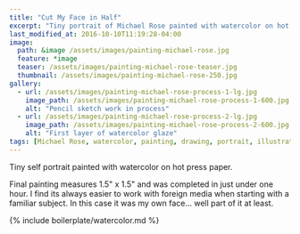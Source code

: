 ```yaml
---
title: "Cut My Face in Half"
excerpt: "Tiny portrait of Michael Rose painted with watercolor on hot press paper."
last_modified_at: 2016-10-10T11:19:28-04:00
image: 
  path: &image /assets/images/painting-michael-rose.jpg
  feature: *image
  teaser: /assets/images/painting-michael-rose-teaser.jpg
  thumbnail: /assets/images/painting-michael-rose-250.jpg
gallery:
  - url: /assets/images/painting-michael-rose-process-1-lg.jpg
    image_path: /assets/images/painting-michael-rose-process-1-600.jpg
    alt: "Pencil sketch work in process"
  - url: /assets/images/painting-michael-rose-process-2-lg.jpg
    image_path: /assets/images/painting-michael-rose-process-2-600.jpg
    alt: "First layer of watercolor glaze"
tags: [Michael Rose, watercolor, painting, drawing, portrait, illustration]
---
```


Tiny self portrait painted with watercolor on hot press paper.

Final painting measures 1.5\" x 1.5\" and was completed in just under one hour. I find its always easier to work with foreign media when starting with a familiar subject. In this case it was my own face... well part of it at least.

{% include boilerplate/watercolor.md %}

